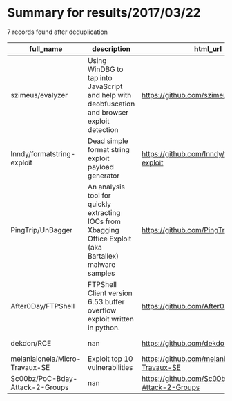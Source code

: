 
# Summary for results/2017/03/22
    
7 records found after deduplication

| full_name | description | html_url | matched_list | matched_count | pushed_at | size | stargazers_count | language | forks_count |
|---------------------------------|-----------------------------------------------------------------------------------------------------------|----------------------------------------------------|----------------|-----------------|---------------------------|--------|--------------------|------------|---------------|
| szimeus/evalyzer | Using WinDBG to tap into JavaScript and help with deobfuscation and browser exploit detection | https://github.com/szimeus/evalyzer | ['exploit'] | 1 | 2017-03-22 18:24:40+00:00 | 1660 | 79 | HTML | 33 |
| Inndy/formatstring-exploit | Dead simple format string exploit payload generator | https://github.com/Inndy/formatstring-exploit | ['exploit'] | 1 | 2017-03-22 09:11:05+00:00 | 10 | 24 | Python | 6 |
| PingTrip/UnBagger | An analysis tool for quickly extracting IOCs from Xbagging Office Exploit (aka Bartallex) malware samples | https://github.com/PingTrip/UnBagger | ['exploit'] | 1 | 2017-03-22 02:43:58+00:00 | 7 | 1 | Python | 0 |
| After0Day/FTPShell | FTPShell Client version 6.53 buffer overflow exploit written in python. | https://github.com/After0Day/FTPShell | ['exploit'] | 1 | 2017-03-22 04:59:34+00:00 | 7 | 2 | Python | 1 |
| dekdon/RCE | nan | https://github.com/dekdon/RCE | ['rce'] | 1 | 2017-03-22 01:25:22+00:00 | 0 | 0 | nan | 0 |
| melaniaionela/Micro-Travaux-SE | Exploit top 10 vulnerabilities | https://github.com/melaniaionela/Micro-Travaux-SE | ['exploit'] | 1 | 2017-03-22 11:16:26+00:00 | 0 | 0 | | 0 |
| Sc00bz/PoC-Bday-Attack-2-Groups | nan | https://github.com/Sc00bz/PoC-Bday-Attack-2-Groups | ['attack poc'] | 1 | 2017-03-22 16:14:00+00:00 | 2 | 0 | PHP | 0 |
